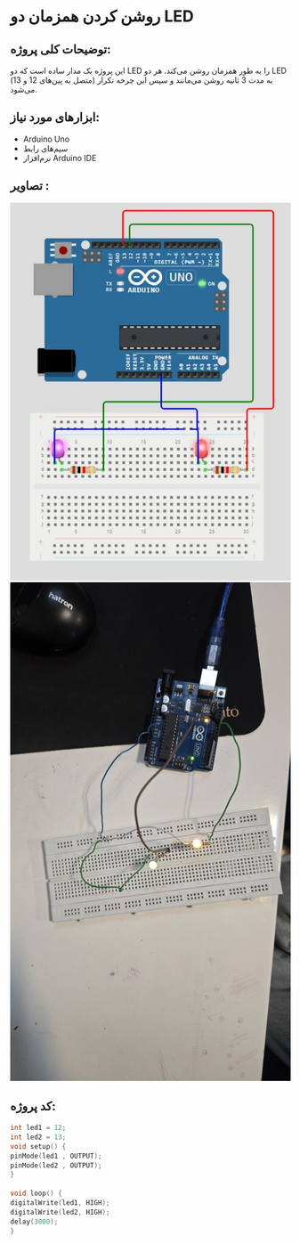 # روشن کردن همزمان دو LED

## توضیحات کلی پروژه:
این پروژه یک مدار ساده است که دو LED را به طور همزمان روشن می‌کند. هر دو LED (متصل به پین‌های 12 و 13) به مدت 3 ثانیه روشن می‌مانند و سپس این چرخه تکرار می‌شود.

## ابزارهای مورد نیاز:
- Arduino Uno
- سیم‌های رابط
- نرم‌افزار Arduino IDE

## تصاویر :
![شماتیک مدار](https://github.com/viana-rhs/Microprocessor/blob/main/Turning%20on%20two%20LEDs%20at%20the%20same%20time/Turning%20on%20two%20LEDs%20at%20the%20same%20time.JPG?raw=true)
![تصویر](https://github.com/viana-rhs/Microprocessor/blob/main/Turning%20on%20two%20LEDs%20at%20the%20same%20time/Turning%20on%20two%20LEDs%20at%20the%20same%20time1.jpg?raw=true)
## کد پروژه:

```cpp
int led1 = 12;
int led2 = 13;
void setup() {
pinMode(led1 , OUTPUT);
pinMode(led2 , OUTPUT);
}

void loop() {
digitalWrite(led1, HIGH);
digitalWrite(led2, HIGH);
delay(3000);
}



